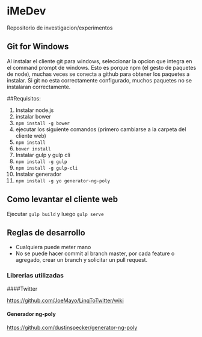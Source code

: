 # iMeDev
Repositorio de investigacion/experimentos

## Git for Windows
Al instalar el cliente git para windows, seleccionar la opcion que integra en el command prompt de windows. Esto es porque npm (el gesto de paquetes de node), muchas veces se conecta a github para obtener los paquetes a instalar. Si git no esta correctamente configurado, muchos paquetes no se instalaran correctamente.

##Requisitos:
1. Instalar node.js
2. instalar bower
 1. `npm install -g bower`
3. ejecutar los siguiente comandos (primero cambiarse a la carpeta del cliente web)
  1. `npm install`
  2. `bower install`
4. Instalar gulp y gulp cli
  1. `npm install -g gulp`
  2. `npm install -g gulp-cli`
5. Instalar generador 
  1. `npm install -g yo generator-ng-poly`
  


## Como levantar el cliente web

Ejecutar `gulp build` y luego `gulp serve`

## Reglas de desarrollo
* Cualquiera puede meter mano
* No se puede hacer commit al branch master, por cada feature o agregado, crear un branch y solicitar un pull request.


### Librerias utilizadas
####Twitter

https://github.com/JoeMayo/LinqToTwitter/wiki

#### Generador ng-poly

https://github.com/dustinspecker/generator-ng-poly
